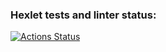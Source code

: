 ### Hexlet tests and linter status:
[![Actions Status](https://github.com/Pe7r0v14/python-project-49/actions/workflows/hexlet-check.yml/badge.svg)](https://github.com/Pe7r0v14/python-project-49/actions)